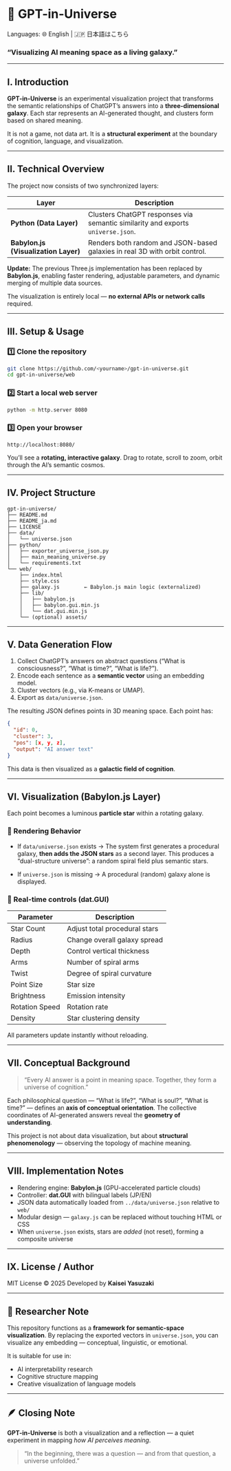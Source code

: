# 🌌 GPT-in-Universe

Languages:
🌐 English | 🇯🇵 日本語はこちら

### “Visualizing AI meaning space as a living galaxy.”

---

## I. Introduction

**GPT-in-Universe** is an experimental visualization project that transforms
the semantic relationships of ChatGPT’s answers into a **three-dimensional galaxy**.
Each star represents an AI-generated thought, and clusters form based on shared meaning.

It is not a game, not data art.
It is a **structural experiment** at the boundary of cognition, language, and visualization.

---

## II. Technical Overview

The project now consists of two synchronized layers:

| Layer                                | Description                                                                     |
| ------------------------------------ | ------------------------------------------------------------------------------- |
| **Python (Data Layer)**              | Clusters ChatGPT responses via semantic similarity and exports `universe.json`. |
| **Babylon.js (Visualization Layer)** | Renders both random and JSON-based galaxies in real 3D with orbit control.      |

**Update:**
The previous Three.js implementation has been replaced by **Babylon.js**,
enabling faster rendering, adjustable parameters, and dynamic merging of multiple data sources.

The visualization is entirely local — **no external APIs or network calls** required.

---

## III. Setup & Usage

### 1️⃣ Clone the repository

```bash
git clone https://github.com/<yourname>/gpt-in-universe.git
cd gpt-in-universe/web
```

### 2️⃣ Start a local web server

```bash
python -m http.server 8080
```

### 3️⃣ Open your browser

```
http://localhost:8080/
```

You’ll see a **rotating, interactive galaxy**.
Drag to rotate, scroll to zoom, orbit through the AI’s semantic cosmos.

---

## IV. Project Structure

```
gpt-in-universe/
├── README.md
├── README_ja.md
├── LICENSE
├── data/
│   └── universe.json
├── python/
│   ├── exporter_universe_json.py
│   ├── main_meaning_universe.py
│   └── requirements.txt
└── web/
    ├── index.html
    ├── style.css
    ├── galaxy.js        ← Babylon.js main logic (externalized)
    ├── lib/
    │   ├── babylon.js
    │   ├── babylon.gui.min.js
    │   └── dat.gui.min.js
    └── (optional) assets/
```

---

## V. Data Generation Flow

1. Collect ChatGPT’s answers on abstract questions
   (“What is consciousness?”, “What is time?”, “What is life?”).
2. Encode each sentence as a **semantic vector** using an embedding model.
3. Cluster vectors (e.g., via K-means or UMAP).
4. Export as `data/universe.json`.

The resulting JSON defines points in 3D meaning space.
Each point has:

```json
{
  "id": 0,
  "cluster": 3,
  "pos": [x, y, z],
  "output": "AI answer text"
}
```

This data is then visualized as a **galactic field of cognition**.

---

## VI. Visualization (Babylon.js Layer)

Each point becomes a luminous **particle star** within a rotating galaxy.

### 🔹 Rendering Behavior

* If `data/universe.json` exists →
  The system first generates a procedural galaxy, **then adds the JSON stars** as a second layer.
  This produces a “dual-structure universe”: a random spiral field plus semantic stars.

* If `universe.json` is missing →
  A procedural (random) galaxy alone is displayed.

### 🔹 Real-time controls (dat.GUI)

| Parameter      | Description                   |
| -------------- | ----------------------------- |
| Star Count     | Adjust total procedural stars |
| Radius         | Change overall galaxy spread  |
| Depth          | Control vertical thickness    |
| Arms           | Number of spiral arms         |
| Twist          | Degree of spiral curvature    |
| Point Size     | Star size                     |
| Brightness     | Emission intensity            |
| Rotation Speed | Rotation rate                 |
| Density        | Star clustering density       |

All parameters update instantly without reloading.

---

## VII. Conceptual Background

> “Every AI answer is a point in meaning space.
> Together, they form a universe of cognition.”

Each philosophical question — “What is life?”, “What is soul?”, “What is time?” —
defines an **axis of conceptual orientation**.
The collective coordinates of AI-generated answers reveal the **geometry of understanding**.

This project is not about data visualization, but about **structural phenomenology** —
observing the topology of machine meaning.

---

## VIII. Implementation Notes

* Rendering engine: **Babylon.js** (GPU-accelerated particle clouds)
* Controller: **dat.GUI** with bilingual labels (JP/EN)
* JSON data automatically loaded from `../data/universe.json` relative to `web/`
* Modular design — `galaxy.js` can be replaced without touching HTML or CSS
* When `universe.json` exists, stars are *added* (not reset), forming a composite universe

---

## IX. License / Author

MIT License © 2025
Developed by **Kaisei Yasuzaki**

---

## 🧭 Researcher Note

This repository functions as a **framework for semantic-space visualization**.
By replacing the exported vectors in `universe.json`,
you can visualize any embedding — conceptual, linguistic, or emotional.

It is suitable for use in:

* AI interpretability research
* Cognitive structure mapping
* Creative visualization of language models

---

## 🪶 Closing Note

**GPT-in-Universe** is both a visualization and a reflection —
a quiet experiment in mapping *how AI perceives meaning*.

> “In the beginning, there was a question —
> and from that question, a universe unfolded.”
